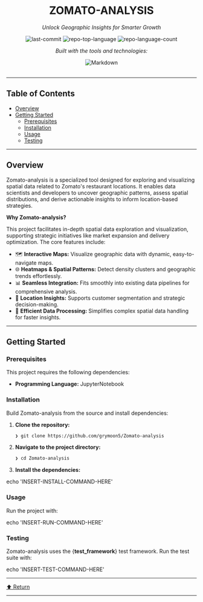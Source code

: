 <div id="top">

<!-- HEADER STYLE: CLASSIC -->
<div align="center">


# ZOMATO-ANALYSIS

<em>Unlock Geographic Insights for Smarter Growth</em>

<!-- BADGES -->
<img src="https://img.shields.io/github/last-commit/grymoon5/Zomato-analysis?style=flat&logo=git&logoColor=white&color=0080ff" alt="last-commit">
<img src="https://img.shields.io/github/languages/top/grymoon5/Zomato-analysis?style=flat&color=0080ff" alt="repo-top-language">
<img src="https://img.shields.io/github/languages/count/grymoon5/Zomato-analysis?style=flat&color=0080ff" alt="repo-language-count">

<em>Built with the tools and technologies:</em>

<img src="https://img.shields.io/badge/Markdown-000000.svg?style=flat&logo=Markdown&logoColor=white" alt="Markdown">

</div>
<br>

---

## Table of Contents

- [Overview](#overview)
- [Getting Started](#getting-started)
    - [Prerequisites](#prerequisites)
    - [Installation](#installation)
    - [Usage](#usage)
    - [Testing](#testing)

---

## Overview

Zomato-analysis is a specialized tool designed for exploring and visualizing spatial data related to Zomato's restaurant locations. It enables data scientists and developers to uncover geographic patterns, assess spatial distributions, and derive actionable insights to inform location-based strategies.

**Why Zomato-analysis?**

This project facilitates in-depth spatial data exploration and visualization, supporting strategic initiatives like market expansion and delivery optimization. The core features include:

- 🗺️ **Interactive Maps:** Visualize geographic data with dynamic, easy-to-navigate maps.
- 🌐 **Heatmaps & Spatial Patterns:** Detect density clusters and geographic trends effortlessly.
- 📊 **Seamless Integration:** Fits smoothly into existing data pipelines for comprehensive analysis.
- 🧭 **Location Insights:** Supports customer segmentation and strategic decision-making.
- 🎯 **Efficient Data Processing:** Simplifies complex spatial data handling for faster insights.

---

## Getting Started

### Prerequisites

This project requires the following dependencies:

- **Programming Language:** JupyterNotebook

### Installation

Build Zomato-analysis from the source and install dependencies:

1. **Clone the repository:**

    ```sh
    ❯ git clone https://github.com/grymoon5/Zomato-analysis
    ```

2. **Navigate to the project directory:**

    ```sh
    ❯ cd Zomato-analysis
    ```

3. **Install the dependencies:**

echo 'INSERT-INSTALL-COMMAND-HERE'

### Usage

Run the project with:

echo 'INSERT-RUN-COMMAND-HERE'

### Testing

Zomato-analysis uses the {__test_framework__} test framework. Run the test suite with:

echo 'INSERT-TEST-COMMAND-HERE'

---

<div align="left"><a href="#top">⬆ Return</a></div>

---
